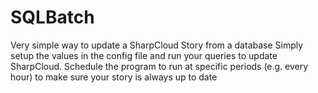 # SQLBatch
Very simple way to update a SharpCloud Story from a database
Simply setup the values in the config file and run your queries to update SharpCloud.
Schedule the program to run at specific periods (e.g. every hour) to make sure your story is always up to date
